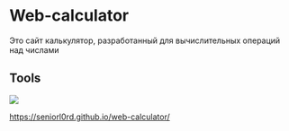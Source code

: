 # Web-calculator <br>

Это сайт калькулятор, разработанный для вычислительных операций над числами <br>

## Tools
<img src="https://img.shields.io/badge/html5-%23E34F26.svg?style=for-the-badge&logo=html5&logoColor=white"></img>


https://seniorl0rd.github.io/web-calculator/
 